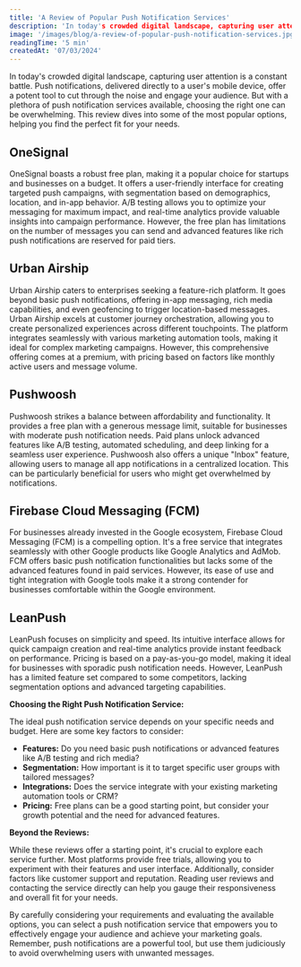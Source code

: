 ```yaml
---
title: 'A Review of Popular Push Notification Services'
description: 'In today's crowded digital landscape, capturing user attention is a constant battle. Push notifications, delivered directly to a user's mobile device, offer a potent tool to cut through the noise and engage your audience. But with a plethora of push notification services available, choosing the right one can be overwhelming. This review dives into some of the most popular options, helping you find the perfect fit for your needs.'
image: '/images/blog/a-review-of-popular-push-notification-services.jpg'
readingTime: '5 min'
createdAt: '07/03/2024'
---
```


In today's crowded digital landscape, capturing user attention is a constant battle. Push notifications, delivered directly to a user's mobile device, offer a potent tool to cut through the noise and engage your audience. But with a plethora of push notification services available, choosing the right one can be overwhelming. This review dives into some of the most popular options, helping you find the perfect fit for your needs.

## OneSignal

OneSignal boasts a robust free plan, making it a popular choice for startups and businesses on a budget. It offers a user-friendly interface for creating targeted push campaigns, with segmentation based on demographics, location, and in-app behavior. A/B testing allows you to optimize your messaging for maximum impact, and real-time analytics provide valuable insights into campaign performance. However, the free plan has limitations on the number of messages you can send and advanced features like rich push notifications are reserved for paid tiers.

## Urban Airship

Urban Airship caters to enterprises seeking a feature-rich platform. It goes beyond basic push notifications, offering in-app messaging, rich media capabilities, and even geofencing to trigger location-based messages.  Urban Airship excels at customer journey orchestration, allowing you to create personalized experiences across different touchpoints. The platform integrates seamlessly with various marketing automation tools, making it ideal for complex marketing campaigns.  However, this comprehensive offering comes at a premium, with pricing based on factors like monthly active users and message volume.

## Pushwoosh

Pushwoosh strikes a balance between affordability and functionality. It provides a free plan with a generous message limit, suitable for businesses with moderate push notification needs. Paid plans unlock advanced features like A/B testing, automated scheduling, and deep linking for a seamless user experience. Pushwoosh also offers a unique "Inbox" feature, allowing users to manage all app notifications in a centralized location. This can be particularly beneficial for users who might get overwhelmed by notifications.

## Firebase Cloud Messaging (FCM)

For businesses already invested in the Google ecosystem, Firebase Cloud Messaging (FCM) is a compelling option. It's a free service that integrates seamlessly with other Google products like Google Analytics and AdMob. FCM offers basic push notification functionalities but lacks some of the advanced features found in paid services.  However, its ease of use and tight integration with Google tools make it a strong contender for businesses comfortable within the Google environment.  

## LeanPush

LeanPush focuses on simplicity and speed.  Its intuitive interface allows for quick campaign creation and real-time analytics provide instant feedback on performance. Pricing is based on a pay-as-you-go model, making it ideal for businesses with sporadic push notification needs. However, LeanPush has a limited feature set compared to some competitors, lacking segmentation options and advanced targeting capabilities. 

**Choosing the Right Push Notification Service:**

The ideal push notification service depends on your specific needs and budget. Here are some key factors to consider:

* **Features:**  Do you need basic push notifications or advanced features like A/B testing and rich media?
* **Segmentation:** How important is it to target specific user groups with tailored messages?
* **Integrations:** Does the service integrate with your existing marketing automation tools or CRM?
* **Pricing:**   Free plans can be a good starting point, but consider your growth potential and the need for advanced features.

**Beyond the Reviews:**

While these reviews offer a starting point, it's crucial to explore each service further. Most platforms provide free trials, allowing you to experiment with their features and user interface.  Additionally, consider factors like customer support and reputation. Reading user reviews and contacting the service directly can help you gauge their responsiveness and overall fit for your needs.

By carefully considering your requirements and evaluating the available options, you can select a push notification service that empowers you to effectively engage your audience and achieve your marketing goals. Remember, push notifications are a powerful tool, but use them judiciously to avoid overwhelming users with unwanted messages.  
